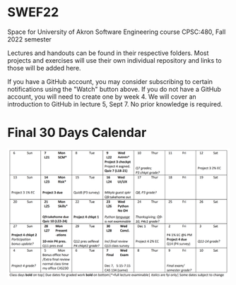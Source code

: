 # SWEF22
Space for University of Akron Software Engineering course CPSC:480, Fall 2022 semester

Lectures and handouts can be found in their respective folders. Most projects and exercises will use their own individual repository and links to those will be added here.

If you have a GitHub account, you may consider subscribing to certain notifications using the "Watch" button above. If you do not have a GitHub account, you will need to create one by week 4. We will cover an introduction to GitHub in lecture 5, Sept 7. No prior knowledge is required.

# Final 30 Days Calendar
![Calendar](static/Calendar.png)
